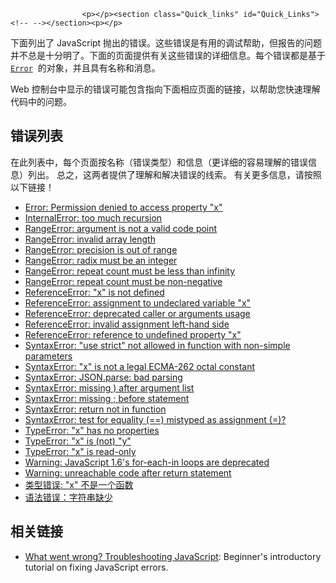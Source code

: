 
                
                  
                    <p></p><section class="Quick_links" id="Quick_Links"><!-- --></section><p></p>

<p>&#x4E0B;&#x9762;&#x5217;&#x51FA;&#x4E86; JavaScript &#x629B;&#x51FA;&#x7684;&#x9519;&#x8BEF;&#x3002;&#x8FD9;&#x4E9B;&#x9519;&#x8BEF;&#x662F;&#x6709;&#x7528;&#x7684;&#x8C03;&#x8BD5;&#x5E2E;&#x52A9;&#xFF0C;&#x4F46;&#x62A5;&#x544A;&#x7684;&#x95EE;&#x9898;&#x5E76;&#x4E0D;&#x603B;&#x662F;&#x5341;&#x5206;&#x660E;&#x4E86;&#x3002;&#x4E0B;&#x9762;&#x7684;&#x9875;&#x9762;&#x63D0;&#x4F9B;&#x6709;&#x5173;&#x8FD9;&#x4E9B;&#x9519;&#x8BEF;&#x7684;&#x8BE6;&#x7EC6;&#x4FE1;&#x606F;&#x3002;&#x6BCF;&#x4E2A;&#x9519;&#x8BEF;&#x90FD;&#x662F;&#x57FA;&#x4E8E; <a href="/zh-CN/docs/Web/JavaScript/Reference/Global_Objects/Error" title="&#x901A;&#x8FC7;Error&#x7684;&#x6784;&#x9020;&#x5668;&#x53EF;&#x4EE5;&#x521B;&#x5EFA;&#x4E00;&#x4E2A;&#x9519;&#x8BEF;&#x5BF9;&#x8C61;&#x3002;&#x5F53;&#x8FD0;&#x884C;&#x65F6;&#x9519;&#x8BEF;&#x4EA7;&#x751F;&#x65F6;&#xFF0C;Error&#x7684;&#x5B9E;&#x4F8B;&#x5BF9;&#x8C61;&#x4F1A;&#x88AB;&#x629B;&#x51FA;&#x3002;Error&#x5BF9;&#x8C61;&#x53EF;&#x7528;&#x4E8E;&#x7528;&#x6237;&#x81EA;&#x5B9A;&#x4E49;&#x7684;&#x5F02;&#x5E38;&#x7684;&#x57FA;&#x7840;&#x5BF9;&#x8C61;&#x3002;&#x4E0B;&#x9762;&#x5217;&#x51FA;&#x4E86;&#x5404;&#x79CD;&#x5185;&#x5EFA;&#x7684;&#x6807;&#x51C6;&#x9519;&#x8BEF;&#x7C7B;&#x578B;&#x3002;"><code>Error</code></a> &#xA0;&#x7684;&#x5BF9;&#x8C61;&#xFF0C;&#x5E76;&#x4E14;&#x5177;&#x6709;&#x540D;&#x79F0;&#x548C;&#x6D88;&#x606F;&#x3002;</p>

<p>Web &#x63A7;&#x5236;&#x53F0;&#x4E2D;&#x663E;&#x793A;&#x7684;&#x9519;&#x8BEF;&#x53EF;&#x80FD;&#x5305;&#x542B;&#x6307;&#x5411;&#x4E0B;&#x9762;&#x76F8;&#x5E94;&#x9875;&#x9762;&#x7684;&#x94FE;&#x63A5;&#xFF0C;&#x4EE5;&#x5E2E;&#x52A9;&#x60A8;&#x5FEB;&#x901F;&#x7406;&#x89E3;&#x4EE3;&#x7801;&#x4E2D;&#x7684;&#x95EE;&#x9898;&#x3002;</p>

<h2 id="&#x9519;&#x8BEF;&#x5217;&#x8868;">&#x9519;&#x8BEF;&#x5217;&#x8868;</h2>

<p>&#x5728;&#x6B64;&#x5217;&#x8868;&#x4E2D;&#xFF0C;&#x6BCF;&#x4E2A;&#x9875;&#x9762;&#x6309;&#x540D;&#x79F0;&#xFF08;&#x9519;&#x8BEF;&#x7C7B;&#x578B;&#xFF09;&#x548C;&#x4FE1;&#x606F;&#xFF08;&#x66F4;&#x8BE6;&#x7EC6;&#x7684;&#x5BB9;&#x6613;&#x7406;&#x89E3;&#x7684;&#x9519;&#x8BEF;&#x4FE1;&#x606F;&#xFF09;&#x5217;&#x51FA;&#x3002; &#x603B;&#x4E4B;&#xFF0C;&#x8FD9;&#x4E24;&#x8005;&#x63D0;&#x4F9B;&#x4E86;&#x7406;&#x89E3;&#x548C;&#x89E3;&#x51B3;&#x9519;&#x8BEF;&#x7684;&#x7EBF;&#x7D22;&#x3002; &#x6709;&#x5173;&#x66F4;&#x591A;&#x4FE1;&#x606F;&#xFF0C;&#x8BF7;&#x6309;&#x7167;&#x4EE5;&#x4E0B;&#x94FE;&#x63A5;&#xFF01;</p>

<p></p><ul><li><a href="/zh-CN/docs/Web/JavaScript/Reference/Errors/Property_access_denied">Error: Permission denied to access property &quot;x&quot;</a></li><li><a href="/zh-CN/docs/Web/JavaScript/Reference/Errors/Too_much_recursion">InternalError: too much recursion</a></li><li><a href="/zh-CN/docs/Web/JavaScript/Reference/Errors/Not_a_codepoint">RangeError: argument is not a valid code point</a></li><li><a href="/zh-CN/docs/Web/JavaScript/Reference/Errors/Invalid_array_length">RangeError: invalid array length</a></li><li><a href="/zh-CN/docs/Web/JavaScript/Reference/Errors/Precision_range">RangeError: precision is out of range</a></li><li><a href="/zh-CN/docs/Web/JavaScript/Reference/Errors/Bad_radix">RangeError: radix must be an integer</a></li><li><a href="/zh-CN/docs/Web/JavaScript/Reference/Errors/Resulting_string_too_large">RangeError: repeat count must be less than infinity</a></li><li><a href="/zh-CN/docs/Web/JavaScript/Reference/Errors/Negative_repetition_count">RangeError: repeat count must be non-negative</a></li><li><a href="/zh-CN/docs/Web/JavaScript/Reference/Errors/Not_defined">ReferenceError: &quot;x&quot; is not defined</a></li><li><a href="/zh-CN/docs/Web/JavaScript/Reference/Errors/Undeclared_var">ReferenceError: assignment to undeclared variable &quot;x&quot;</a></li><li><a href="/zh-CN/docs/Web/JavaScript/Reference/Errors/Deprecated_caller_or_arguments_usage">ReferenceError: deprecated caller or arguments usage</a></li><li><a href="/zh-CN/docs/Web/JavaScript/Reference/Errors/Invalid_assignment_left-hand_side">ReferenceError: invalid assignment left-hand side</a></li><li><a href="/zh-CN/docs/Web/JavaScript/Reference/Errors/Undefined_prop">ReferenceError: reference to undefined property &quot;x&quot;</a></li><li><a href="/zh-CN/docs/Web/JavaScript/Reference/Errors/Strict_Non_Simple_Params">SyntaxError: &quot;use strict&quot; not allowed in function with non-simple parameters</a></li><li><a href="/zh-CN/docs/Web/JavaScript/Reference/Errors/Bad_octal">SyntaxError: &quot;x&quot; is not a legal ECMA-262 octal constant</a></li><li><a href="/zh-CN/docs/Web/JavaScript/Reference/Errors/JSON_bad_parse">SyntaxError: JSON.parse: bad parsing</a></li><li><a href="/zh-CN/docs/Web/JavaScript/Reference/Errors/Missing_parenthesis_after_argument_list">SyntaxError: missing ) after argument list</a></li><li><a href="/zh-CN/docs/Web/JavaScript/Reference/Errors/Missing_semicolon_before_statement">SyntaxError: missing ; before statement</a></li><li><a href="/zh-CN/docs/Web/JavaScript/Reference/Errors/Bad_return_or_yield">SyntaxError: return not in function</a></li><li><a href="/zh-CN/docs/Web/JavaScript/Reference/Errors/Equal_as_assign">SyntaxError: test for equality (==) mistyped as assignment (=)?</a></li><li><a href="/zh-CN/docs/Web/JavaScript/Reference/Errors/No_properties">TypeError: &quot;x&quot; has no properties</a></li><li><a href="/zh-CN/docs/Web/JavaScript/Reference/Errors/Unexpected_type">TypeError: &quot;x&quot; is (not) &quot;y&quot;</a></li><li><a href="/zh-CN/docs/Web/JavaScript/Reference/Errors/Read-only">TypeError: &quot;x&quot; is read-only</a></li><li><a href="/zh-CN/docs/Web/JavaScript/Reference/Errors/For-each-in_loops_are_deprecated">Warning: JavaScript 1.6&apos;s for-each-in loops are deprecated</a></li><li><a href="/zh-CN/docs/Web/JavaScript/Reference/Errors/Stmt_after_return">Warning: unreachable code after return statement</a></li><li><a href="/zh-CN/docs/Web/JavaScript/Reference/Errors/Not_a_function">&#x7C7B;&#x578B;&#x9519;&#x8BEF;: &quot;x&quot; &#x4E0D;&#x662F;&#x4E00;&#x4E2A;&#x51FD;&#x6570;</a></li><li><a href="/zh-CN/docs/Web/JavaScript/Reference/Errors/Unterminated_string_literal">&#x8BED;&#x6CD5;&#x9519;&#x8BEF;&#xFF1A;&#x5B57;&#x7B26;&#x4E32;&#x7F3A;&#x5C11;</a></li></ul><p></p>

<h2 id="&#x76F8;&#x5173;&#x94FE;&#x63A5;">&#x76F8;&#x5173;&#x94FE;&#x63A5;</h2>

<ul>
 <li><a href="https://developer.mozilla.org/en-US/docs/Learn/JavaScript/First_steps/What_went_wrong">What went wrong? Troubleshooting JavaScript</a>: Beginner&apos;s introductory tutorial on fixing JavaScript errors.</li>
</ul>
                  
                
              